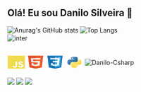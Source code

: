 ## Olá! Eu sou Danilo Silveira 👋
![Anurag's GitHub stats](https://github-readme-stats.vercel.app/api?username=danilossilveira&theme=shadow_red)
![Top Langs](https://github-readme-stats.vercel.app/api/top-langs/?username=danilossilveira&size_weight=0.5&count_weight=0.5&theme=shadow_red)<br>
 <img align="center" alt="inter" height="80" width="80" src="https://vetores.org/d/internacional.svg">

<div style="display: inline_block"><br>
  <img align="center" alt="Danilo-Js" height="30" width="40" src="https://raw.githubusercontent.com/devicons/devicon/master/icons/javascript/javascript-plain.svg">
  <img align="center" alt="Danilo-HTML" height="30" width="40" src="https://raw.githubusercontent.com/devicons/devicon/master/icons/html5/html5-original.svg">
  <img align="center" alt="Danilo-CSS" height="30" width="40" src="https://raw.githubusercontent.com/devicons/devicon/master/icons/css3/css3-original.svg">
  <img align="center" alt="Danilo-Python" height="30" width="40" src="https://raw.githubusercontent.com/devicons/devicon/master/icons/python/python-original.svg">
  <img align="center" alt="Danilo-Csharp" height="30" width="40" src="https://cdn.jsdelivr.net/gh/devicons/devicon@latest/icons/java/java-original-wordmark.svg">
  </div>
ﾠ
<div> 
  <a href="https://www.instagram.com/sdanilo01/" target="_blank"><img src="https://img.shields.io/badge/-Instagram-%23E4405F?style=for-the-badge&logo=instagram&logoColor=white" target="_blank"></a>
  <a href="mailto:danilosantossilveira.com@gmail.com"><img src="https://img.shields.io/badge/-Gmail-%23333?style=for-the-badge&logo=gmail&logoColor=white" target="_blank"></a>
  <a href="https://www.linkedin.com/in/danilo-santos-silveira-59a510296/" target="_blank"><img src="https://img.shields.io/badge/-LinkedIn-%230077B5?style=for-the-badge&logo=linkedin&logoColor=white" target="_blank"></a>
</div>
